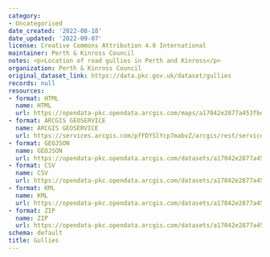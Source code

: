 ```yaml
---
category:
- Uncategorised
date_created: '2022-08-18'
date_updated: '2022-09-07'
license: Creative Commons Attribution 4.0 International
maintainer: Perth & Kinross Council
notes: <p>Location of road gullies in Perth and Kinross</p>
organization: Perth & Kinross Council
original_dataset_link: https://data.pkc.gov.uk/dataset/gullies
records: null
resources:
- format: HTML
  name: HTML
  url: https://opendata-pkc.opendata.arcgis.com/maps/a17042e2877a453fbdb72bda543177d4_0
- format: ARCGIS GEOSERVICE
  name: ARCGIS GEOSERVICE
  url: https://services.arcgis.com/pfFDYSlYcp7mabvZ/arcgis/rest/services/Gullies/FeatureServer/0
- format: GEOJSON
  name: GEOJSON
  url: https://opendata-pkc.opendata.arcgis.com/datasets/a17042e2877a453fbdb72bda543177d4_0.geojson?outSR=%7B%22latestWkid%22%3A27700%2C%22wkid%22%3A27700%7D
- format: CSV
  name: CSV
  url: https://opendata-pkc.opendata.arcgis.com/datasets/a17042e2877a453fbdb72bda543177d4_0.csv?outSR=%7B%22latestWkid%22%3A27700%2C%22wkid%22%3A27700%7D
- format: KML
  name: KML
  url: https://opendata-pkc.opendata.arcgis.com/datasets/a17042e2877a453fbdb72bda543177d4_0.kml?outSR=%7B%22latestWkid%22%3A27700%2C%22wkid%22%3A27700%7D
- format: ZIP
  name: ZIP
  url: https://opendata-pkc.opendata.arcgis.com/datasets/a17042e2877a453fbdb72bda543177d4_0.zip?outSR=%7B%22latestWkid%22%3A27700%2C%22wkid%22%3A27700%7D
schema: default
title: Gullies
---
```

